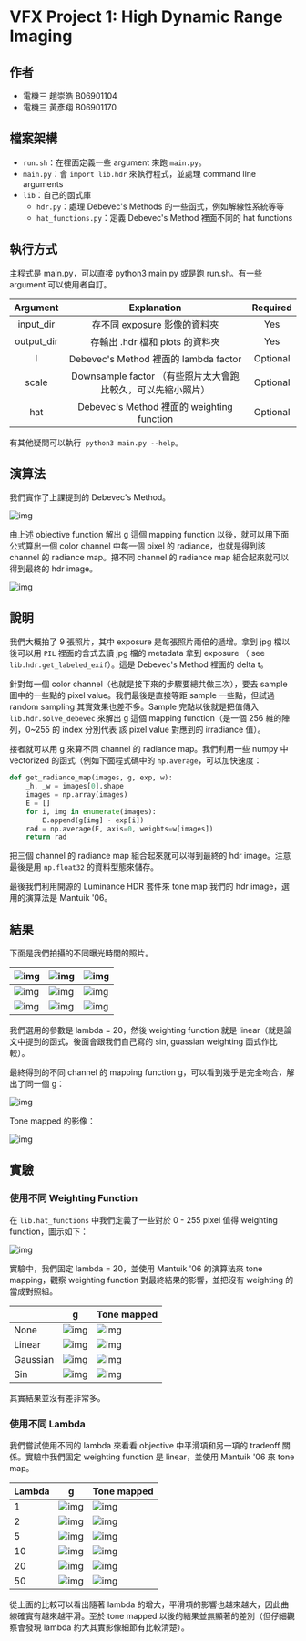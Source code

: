 # VFX Project 1: High Dynamic Range Imaging

## 作者

- 電機三 趙崇皓 B06901104
- 電機三 黃彥翔 B06901170

## 檔案架構

- `run.sh`：在裡面定義一些 argument 來跑 `main.py`。
- `main.py`：會 `import lib.hdr` 來執行程式，並處理 command line arguments
- `lib`：自己的函式庫
  - `hdr.py`：處理 Debevec's Methods 的一些函式，例如解線性系統等等
  - `hat_functions.py`：定義 Debevec's Method 裡面不同的 hat functions

## 執行方式

主程式是 main.py，可以直接 python3 main.py 或是跑 run.sh。有一些 argument 可以使用者自訂。

|  Argument  |                         Explanation                          | Required |
| :--------: | :----------------------------------------------------------: | :------: |
| input_dir  |                 存不同 exposure 影像的資料夾                 |   Yes    |
| output_dir |               存輸出 .hdr 檔和 plots 的資料夾                |   Yes    |
|     l      |            Debevec's Method 裡面的 lambda factor             | Optional |
|   scale    | Downsample factor （有些照片太大會跑比較久，可以先縮小照片） | Optional |
|    hat     |          Debevec's Method 裡面的 weighting function          | Optional |

有其他疑問可以執行` python3 main.py --help`。

## 演算法

我們實作了上課提到的 Debevec's Method。

![img](./images/debevec.png)

由上述 objective function 解出 g 這個 mapping function 以後，就可以用下面公式算出一個 color channel 中每一個 pixel 的 radiance，也就是得到該 channel 的 radiance map。把不同 channel 的 radiance map 組合起來就可以得到最終的 hdr image。

![img](./images/debevec2.png)

## 說明

我們大概拍了 9 張照片，其中 exposure 是每張照片兩倍的遞增。拿到 jpg 檔以後可以用 `PIL` 裡面的含式去讀 jpg 檔的 metadata 拿到 exposure （ see `lib.hdr.get_labeled_exif`）。這是 Debevec's Method 裡面的 delta t。

針對每一個 color channel（也就是接下來的步驟要總共做三次），要去 sample 圖中的一些點的 pixel value。我們最後是直接等距 sample 一些點，但試過 random sampling 其實效果也差不多。Sample 完點以後就是把值傳入 `lib.hdr.solve_debevec` 來解出 g 這個 mapping function（是一個 256 維的陣列，0~255 的 index 分別代表 該 pixel value 對應到的 irradiance 值）。

接者就可以用 g 來算不同 channel 的 radiance map。我們利用一些 numpy 中 vectorized 的函式（例如下面程式碼中的 `np.average`，可以加快速度：

```python
def get_radiance_map(images, g, exp, w):
    _h, _w = images[0].shape
    images = np.array(images)
    E = []
    for i, img in enumerate(images):
        E.append(g[img] - exp[i])
    rad = np.average(E, axis=0, weights=w[images])
    return rad
```

把三個 channel 的 radiance map 組合起來就可以得到最終的 hdr image。注意最後是用 `np.float32` 的資料型態來儲存。

最後我們利用開源的 Luminance HDR 套件來 tone map 我們的 hdr image，選用的演算法是 Mantuik '06。

## 結果

下面是我們拍攝的不同曝光時間的照片。

| ![img](./images/set_1/jpg/IMG_6538.JPG) | ![img](./images/set_1/jpg/IMG_6539.JPG) | ![img](./images/set_1/jpg/IMG_6540.JPG) |
| --------------------------------------- | --------------------------------------- | --------------------------------------- |
| ![img](./images/set_1/jpg/IMG_6541.JPG) | ![img](./images/set_1/jpg/IMG_6542.JPG) | ![img](./images/set_1/jpg/IMG_6543.JPG) |
| ![img](./images/set_1/jpg/IMG_6544.JPG) | ![img](./images/set_1/jpg/IMG_6545.JPG) | ![img](./images/set_1/jpg/IMG_6546.JPG) |

我們選用的參數是 lambda = 20，然後 weighting function 就是 linear（就是論文中提到的函式，後面會跟我們自己寫的 sin, guassian weighting 函式作比較）。

最終得到的不同 channel 的 mapping function g，可以看到幾乎是完全吻合，解出了同一個 g：

![img](./results/20.0_linear_align/exposure.png)

Tone mapped 的影像：

![img](./results/20.0_linear_align/result.png)

## 實驗

### 使用不同 Weighting Function

在 `lib.hat_functions` 中我們定義了一些對於 0 - 255 pixel 值得 weighting function，圖示如下：

![img](./images/hat.png)

實驗中，我們固定 lambda = 20，並使用 Mantuik '06 的演算法來 tone mapping，觀察 weighting function 對最終結果的影響，並把沒有 weighting 的當成對照組。

|          | g                                          | Tone mapped                              |
| -------- | ------------------------------------------ | ---------------------------------------- |
| None     | ![img](./tests/20.0_none/exposure.png)     | ![img](./tests/20.0_none/result.png)     |
| Linear   | ![img](./tests/20.0_linear/exposure.png)   | ![img](./tests/20.0_linear/result.png)   |
| Gaussian | ![img](./tests/20.0_gaussian/exposure.png) | ![img](./tests/20.0_gaussian/result.png) |
| Sin      | ![img](./tests/20.0_sin/exposure.png)      | ![img](./tests/20.0_sin/result.jpg)      |

其實結果並沒有差非常多。

### 使用不同 Lambda

我們嘗試使用不同的 lambda 來看看 objective 中平滑項和另一項的 tradeoff 關係。實驗中我們固定 weighting function 是 linear，並使用 Mantuik '06 來 tone map。

| Lambda | g                                        | Tone mapped                            |
| ------ | ---------------------------------------- | -------------------------------------- |
| 1      | ![img](./tests/1.0_linear/exposure.png)  | ![img](./tests/1.0_linear/result.png)  |
| 2      | ![img](./tests/2.0_linear/exposure.png)  | ![img](./tests/2.0_linear/result.png)  |
| 5      | ![img](./tests/5.0_linear/exposure.png)  | ![img](./tests/5.0_linear/result.png)  |
| 10     | ![img](./tests/10.0_linear/exposure.png) | ![img](./tests/10.0_linear/result.png) |
| 20     | ![img](./tests/20.0_linear/exposure.png) | ![img](./tests/20.0_linear/result.png) |
| 50     | ![img](./tests/50.0_linear/exposure.png) | ![img](./tests/50.0_linear/result.png) |

從上面的比較可以看出隨著 lambda 的增大，平滑項的影響也越來越大，因此曲線確實有越來越平滑。至於 tone mapped 以後的結果並無顯著的差別（但仔細觀察會發現 lambda 約大其實影像細節有比較清楚）。